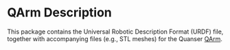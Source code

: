 <!-- 

Copyright (c) 2020 Quanser Inc. All rights reserved.
This software may be modified and distributed under the terms of the BSD-3-Clause license. 
Refer to the LICENSE file for details.
-->

# QArm Description
This package contains the Universal Robotic Description Format (URDF) file, together with accompanying files (e.g., STL meshes) for the Quanser [QArm]().

<!-- MarkdownTOC -->

<!-- /MarkdownTOC -->